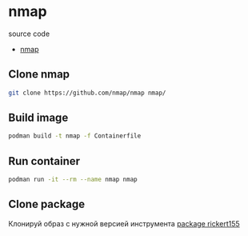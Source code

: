 # nmap

source code
- [nmap](https://github.com/nmap/nmap)

## Clone nmap

```sh
git clone https://github.com/nmap/nmap nmap/
```
## Build image
```sh
podman build -t nmap -f Containerfile
```
## Run container
```sh
podman run -it --rm --name nmap nmap
```

## Clone package
Клонируй образ с нужной версией инструмента [package rickert155](https://github.com/users/Rickert155/packages/container/package/nmap)
